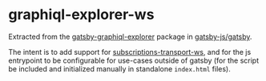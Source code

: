 # graphiql-explorer-ws

Extracted from the [gatsby-graphiql-explorer] package in [gatsby-js/gatsby].

The intent is to add support for [subscriptions-transport-ws], and for
the js entrypoint to be configurable for use-cases outside of gatsby
(for the script be included and initialized manually in standalone `index.html` files).

[gatsby-graphiql-explorer]: https://github.com/gatsbyjs/gatsby/tree/master/packages/gatsby-graphiql-explorer
[gatsby-js/gatsby]: https://github.com/gatsbyjs/gatsby
[subscriptions-transport-ws]: https://github.com/apollographql/subscriptions-transport-ws
